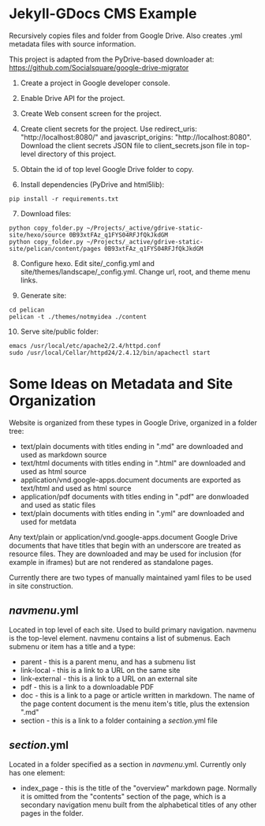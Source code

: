 Jekyll-GDocs CMS Example
========================

Recursively copies files and folder from Google Drive. Also creates .yml metadata files with source information.

This project is adapted from the PyDrive-based downloader at:
https://github.com/Socialsquare/google-drive-migrator

1. Create a project in Google developer console.

2. Enable Drive API for the project.

3. Create Web consent screen for the project.

4. Create client secrets for the project.  Use redirect_uris: "http://localhost:8080/" and javascript_origins: "http://localhost:8080".  Download the client secrets JSON file to client_secrets.json file in top-level directory of this project.

5. Obtain the id of top level Google Drive folder to copy.

6. Install dependencies (PyDrive and html5lib):
```
pip install -r requirements.txt
```

7. Download files:
```
python copy_folder.py ~/Projects/_active/gdrive-static-site/hexo/source 0B93xtFAz_q1FYS04RFJfQkJkdGM
python copy_folder.py ~/Projects/_active/gdrive-static-site/pelican/content/pages 0B93xtFAz_q1FYS04RFJfQkJkdGM
```

8. Configure hexo. Edit site/_config.yml and site/themes/landscape/_config.yml.  Change url, root, and theme
menu links.

9. Generate site:
```
cd pelican
pelican -t ./themes/notmyidea ./content
```

10. Serve site/public folder:
```
emacs /usr/local/etc/apache2/2.4/httpd.conf
sudo /usr/local/Cellar/httpd24/2.4.12/bin/apachectl start
```
Some Ideas on Metadata and Site Organization
============================================

Website is organized from these types in Google Drive, organized in a folder tree:

- text/plain documents with titles ending in ".md" are downloaded and used as markdown source
- text/html documents with titles ending in ".html" are downloaded and used as html source
- application/vnd.google-apps.document documents are exported as text/html and used as html source
- application/pdf documents with titles ending in ".pdf" are donwloaded and used as static files
- text/plain documents with titles ending in ".yml" are downloaded and used for metdata

Any text/plain or application/vnd.google-apps.document Google Drive documents that have titles 
that begin with an underscore are treated as resource files. They are downloaded and may be used 
for inclusion (for example in iframes) but are not rendered as standalone pages.

Currently there are two types of manually maintained yaml files to be used in site construction.


_navmenu_.yml
--------------

Located in top level of each site. Used to build primary navigation.
navmenu is the top-level element. navmenu contains a list of submenus. 
Each submenu or item has a title and a type:

- parent - this is a parent menu, and has a submenu list
- link-local - this is a link to a URL on the same site
- link-external - this is a link to a URL on an external site
- pdf - this is a link to a downloadable PDF
- doc - this is a link to a page or article written in markdown. The name of the page content document is the menu item's title, plus the extension ".md"
- section - this is a link to a folder containing a _section_.yml file


_section_.yml
--------------

Located in a folder specified as a section in _navmenu_.yml.  Currently only
has one element:

- index_page - this is the title of the "overview" markdown page.  Normally it is omitted from the "contents"
section of the page, which is a secondary navigation menu built from the alphabetical titles
of any other pages in the folder.
